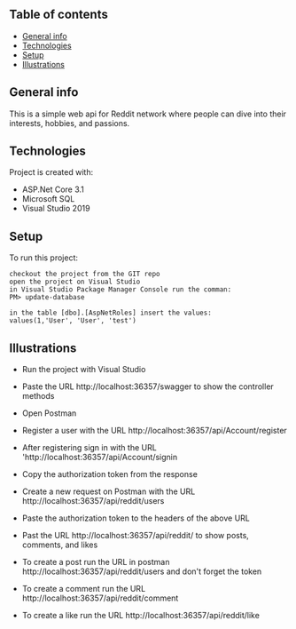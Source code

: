 



## Table of contents
* [General info](#general-info)
* [Technologies](#technologies)
* [Setup](#setup)
* [Illustrations](#illustrations)

## General info
This is a simple web api for Reddit network where people can dive into their interests, hobbies, and passions.
	
## Technologies
Project is created with:
* ASP.Net Core 3.1
* Microsoft SQL
* Visual Studio 2019
	
## Setup
To run this project:
```
checkout the project from the GIT repo
open the project on Visual Studio
in Visual Studio Package Manager Console run the comman:
PM> update-database

in the table [dbo].[AspNetRoles] insert the values:
values(1,'User', 'User', 'test')
```

## Illustrations
* Run the project with Visual Studio
* Paste the URL http://localhost:36357/swagger to show the controller methods
* Open Postman
* Register a user with the URL http://localhost:36357/api/Account/register
* After registering sign in with the URL 'http://localhost:36357/api/Account/signin
* Copy the authorization token from the response
* Create a new request on Postman with the URL http://localhost:36357/api/reddit/users
* Paste the authorization token to the headers of the above URL
* Past the URL http://localhost:36357/api/reddit/ to show posts, comments, and likes

* To create a post run the URL in postman http://localhost:36357/api/reddit/users and don't forget the token
* To create a comment run the URL http://localhost:36357/api/reddit/comment
* To create a like run the URL http://localhost:36357/api/reddit/like






